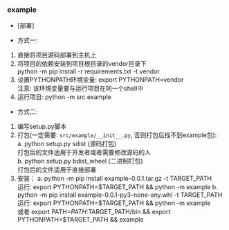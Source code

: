 ### example

* [部署]
- 方式一:
1. 直接将项目源码部署到主机上
2. 将项目的依赖安装到项目根目录的vendor目录下  
   python -m pip install -r requirements.txt -t vendor
3. 设置PYTHONPATH环境变量: export PYTHONPATH=vendor  
   注意: 该环境变量要与运行项目在同一个shell中
4. 运行项目: python -m src.example

- 方式二:
1. 编写setup.py脚本  
2. 打包(一定需要: `src/example/__init__.py`, 否则打包后找不到example包):  
   a. python setup.py sdist    (源码打包)  
      打包后的文件适用于开发者或者需要修改源码的人  
   b. python setup.py bdist_wheel    (二进制打包)  
      打包后的文件适用于直接部署  
3. 安装：
   a. python -m pip install example-0.0.1.tar.gz -t TARGET_PATH  
      运行: export PYTHONPATH=$TARGET_PATH && python -m example  
   b. python -m pip install example-0.0.1-py3-none-any.whl -t TARGET_PATH  
      运行: export PYTHONPATH=$TARGET_PATH && python -m example  
            或者 export PATH=$PATH:$TARGET_PATH/bin && export PYTHONPATH=$TARGET_PATH && example  
